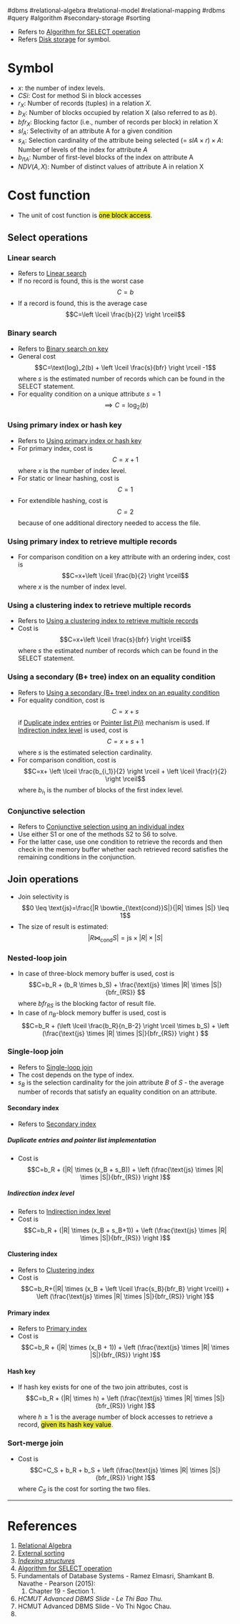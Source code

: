 #dbms #relational-algebra #relational-model #relational-mapping #rdbms #query #algorithm #secondary-storage #sorting  

- Refers to [Algorithm for SELECT operation](Algorithm%20for%20SELECT%20operation.md)
- Refers [Disk storage](Disk%20storage.md) for symbol.
# Symbol
- $x$: the number of index levels.
- $CSi$: Cost for method Si in block accesses
- $r_X$: Number of records (tuples) in a relation $X$.
- $b_X$: Number of blocks occupied by relation X (also referred to as $b$).
- ${bfr}_X$: Blocking factor (i.e., number of records per block) in relation X
- ${sl}_A$: Selectivity of an attribute A for a given condition
- $s_A$: Selection cardinality of the attribute being selected (= $slA \times r) \times A$: Number of levels of the index for attribute $A$
- $b_{I1A}$: Number of first-level blocks of the index on attribute A
- $NDV (A, X)$: Number of distinct values of attribute A in relation X
# Cost function
- The unit of cost function is <mark style="background: #e4e62d;">one block access</mark>.
## Select operations
### Linear search
- Refers to [Linear search](Algorithm%20for%20SELECT%20operation.md#Linear%20search)
- If no record is found, this is the worst case $$C=b$$
- If a record is found, this is the average case $$C=\left \lceil \frac{b}{2} \right \rceil$$
### Binary search
- Refers to [Binary search on key](Algorithm%20for%20SELECT%20operation.md#Binary%20search%20on%20key)
- General cost $$C=\text{log}_2(b) + \left \lceil \frac{s}{bfr} \right \rceil -1$$ where $s$ is the estimated number of records which can be found in the SELECT statement.
- For equality condition on a unique attribute $s=1$ $$\implies C=\text{log}_2(b)$$
### Using primary index or hash key
- Refers to [Using primary index or hash key](Algorithm%20for%20SELECT%20operation.md#Using%20primary%20index%20or%20hash%20key)
- For primary index, cost is $$C=x+1$$ where $x$ is the number of index level.
- For static or linear hashing, cost is $$C=1$$
- For extendible hashing, cost is $$C=2$$ because of one additional directory needed to access the file.
### Using primary index to retrieve multiple records
- For comparison condition on a key attribute with an ordering index, cost is $$C=x+\left \lceil \frac{b}{2} \right \rceil$$ where $x$ is the number of index level.
### Using a clustering index to retrieve multiple records
- Refers to [Using a clustering index to retrieve multiple records](Algorithm%20for%20SELECT%20operation.md#Using%20a%20clustering%20index%20to%20retrieve%20multiple%20records)
- Cost is $$C=x+\left \lceil \frac{s}{bfr} \right \rceil$$ where $s$ the estimated number of records which can be found in the SELECT statement.
### Using a secondary (B+ tree) index on an equality condition
- Refers to [Using a secondary (B+ tree) index on an equality condition](Algorithm%20for%20SELECT%20operation.md#Using%20a%20secondary%20(B+%20tree)%20index%20on%20an%20equality%20condition)
- For equality condition, cost is $$C=x+s$$ if [Duplicate index entries](Single-level%20ordered%20indexes.md#Duplicate%20index%20entries) or [Pointer list $P(i)$](Single-level%20ordered%20indexes.md#Pointer%20list%20$P(i)$) mechanism is used. If [Indirection index level](Single-level%20ordered%20indexes.md#Indirection%20index%20level) is used, cost is $$C=x+s+1$$ where $s$ is the estimated selection cardinality.
- For comparison  condition, cost is $$C=x+ \left \lceil \frac{b_{i_1}}{2} \right \rceil + \left \lceil \frac{r}{2} \right \rceil$$ where $b_{i_1}$ is the number of blocks of the first index level.
### Conjunctive selection
- Refers to [Conjunctive selection using an individual index](Algorithm%20for%20SELECT%20operation.md#Conjunctive%20selection%20using%20an%20individual%20index)
- Use either S1 or one of the methods S2 to S6 to solve.
- For the latter case, use one condition to retrieve the records and then check in the memory buffer whether each retrieved record satisfies the remaining conditions in the conjunction.
## Join operations
- Join selectivity is  $$0 \leq \text{js}=\frac{|R \bowtie_{\text{cond}}S|}{|R| \times |S|} \leq 1$$
- The size of result is estimated: $$|R \bowtie_{\text{cond}}S| =\text{js} \times |R| \times |S|$$
### Nested-loop join
- In case of three-block memory buffer is used, cost is $$C=b_R + (b_R \times b_S) + \frac{\text{js} \times |R| \times |S|}{bfr_{RS}} $$ where $bfr_{RS}$ is the blocking factor of result file.
- In case of $n_B$-block memory buffer is used, cost is  $$C=b_R + (\left \lceil \frac{b_R}{n_B-2} \right \rceil \times b_S) + \left (\frac{\text{js} \times |R| \times |S|}{bfr_{RS}} \right ) $$
### Single-loop join
- Refers to [Single-loop join](Algorithm%20for%20JOIN%20operations.md#Single-loop%20join)
- The cost depends on the type of index.
- $s_B$ is the selection cardinality for the join attribute $B$ of $S$ - the average number of records that satisfy an equality condition on an attribute.
#### Secondary index
- Refers to [Secondary index](Single-level%20ordered%20indexes.md#Secondary%20index)
##### Duplicate entries and pointer list implementation
- Cost is $$C=b_R + (|R| \times (x_B + s_B)) + \left (\frac{\text{js} \times |R| \times |S|}{bfr_{RS}} \right )$$
##### Indirection index level
- Refers to [Indirection index level](Single-level%20ordered%20indexes.md#Indirection%20index%20level)
- Cost is $$C=b_R + (|R| \times (x_B + s_B+1)) + \left (\frac{\text{js} \times |R| \times |S|}{bfr_{RS}} \right )$$
#### Clustering index
- Refers to [Clustering index](Single-level%20ordered%20indexes.md#Clustering%20index)
- Cost is $$C=b_R+(|R| \times (x_B + \left \lceil \frac{s_B}{bfr_B} \right \rceil)) + \left (\frac{\text{js} \times |R| \times |S|}{bfr_{RS}} \right )$$
#### Primary index
- Refers to [Primary index](Single-level%20ordered%20indexes.md#Primary%20index)
- Cost is $$C=b_R + (|R| \times (x_B + 1)) + \left (\frac{\text{js} \times |R| \times |S|}{bfr_{RS}} \right )$$
#### Hash key
- If hash key exists for one of the two join attributes, cost is $$C=b_R + (|R| \times h) + \left (\frac{\text{js} \times |R| \times |S|}{bfr_{RS}} \right )$$ where $h \geq 1$ is the average number of block accesses to retrieve a record, <mark style="background: #e4e62d;">given its hash key value</mark>.
### Sort-merge join
- Cost is $$C=C_S + b_R + b_S + \left (\frac{\text{js} \times |R| \times |S|}{bfr_{RS}} \right )$$ where $C_S$ is the cost for sorting the two files.

---
# References
1.  [Relational Algebra](Relational%20Algebra.md)
2. [External sorting](External%20sorting.md)
3. *[Indexing structures](Indexing%20structures.md)*
4. [Algorithm for SELECT operation](Algorithm%20for%20SELECT%20operation.md)
5. Fundamentals of Database Systems - Ramez Elmasri, Shamkant B. Navathe - Pearson (2015):
	1. Chapter 19 - Section 1.
6. *HCMUT Advanced DBMS Slide - Le Thi Bao Thu.*
7. HCMUT Advanced DBMS Slide - Vo Thi Ngoc Chau.
8. 